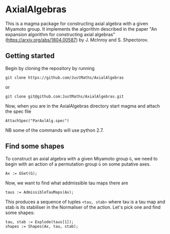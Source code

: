 # AxialAlgebras

This is a magma package for constructing axial algebra with a given Miyamoto group.  It implements the algorithm described in the paper "An expansion algorithm for constructing axial algebras" (https://arxiv.org/abs/1804.00587) by J. McInroy and S. Shpectorov.

## Getting started

Begin by cloning the repository by running

    git clone https://github.com/JustMaths/AxialAlgebras
    
or

    git clone git@github.com:JustMaths/AxialAlgebras.git
    
Now, when you are in the AxialAlgebras directory start magma and attach the spec file

    AttachSpec("ParAxlAlg.spec")
    
NB some of the commands will use python 2.7.

## Find some shapes

To construct an axial algebra with a given Miyamoto group `G`, we need to begin with an action of a permutation group `G` on some putative axes.

    Ax := GSet(G);

Now, we want to find what addmissible tau maps there are

    taus := AdmissibleTauMaps(Ax);

This produces a sequence of tuples `<tau, stab>` where tau is a tau map and stab is its stabiliser in the Normaliser of the action.  Let's pick one and find some shapes:

    tau, stab := Explode(taus[1]);
    shapes := Shapes(Ax, tau, stab);
